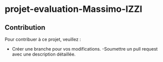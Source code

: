 # projet-evaluation-Massimo-IZZI
## Contribution
Pour contribuer à ce projet, veuillez :
- Créer une branche pour vos modifications.
-Soumettre un pull request avec une description détaillée.
